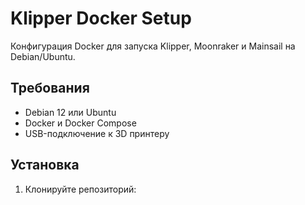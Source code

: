 # Klipper Docker Setup

Конфигурация Docker для запуска Klipper, Moonraker и Mainsail на Debian/Ubuntu.

## Требования
- Debian 12 или Ubuntu
- Docker и Docker Compose
- USB-подключение к 3D принтеру

## Установка

1. Клонируйте репозиторий: 